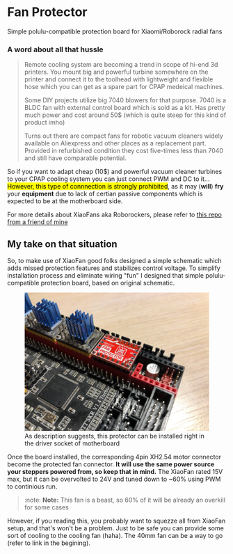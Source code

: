 # Fan Protector
Simple polulu-compatible protection board for Xiaomi/Roborock radial fans

### A word about all that hussle
>Remote cooling system are becoming a trend in scope of hi-end 3d printers. You mount big and powerful turbine somewhere on the printer and connect it to the toolhead with lightweight and flexible hose which you can get as a spare part for CPAP medeical machines.
>
>Some DIY projects utilize big 7040 blowers for that purpose. 7040 is a BLDC fan with external control board which is sold as a kit. Has pretty much power and cost around 50$ (which is quite steep for this kind of product imho)
>
>Turns out there are compact fans for robotic vacuum cleaners widely available on Aliexpress and other places as a replacement part. Provided in refurbished condition they cost five-times less than 7040 and still have comparable potential.

So if you want to adapt cheap (10$) and powerful vacuum cleaner turbines to your CPAP cooling system you can just connect PWM and DC to it... <br><mark>However, this type of connnection is strongly prohibited</mark>, as it may (**will**) **fry** your **equipment** due to lack of certian passive components which is expected to be at the motherboard side.

For more details about XiaoFans aka Roborockers, please refer to <a href="https://github.com/condottab/Roborock-CPAP" target="_blank">this repo from a friend of mine</a>

My take on that situation
---
So, to make use of XiaoFan good folks designed a simple schematic which adds missed protection features and stabilizes control voltage. To simplify installation process and eliminate wiring "fun" I designed that simple polulu-compatible protection board, based on original schematic.

<figure>
    <img src="/readme_pics/polulu_installed.jpg"
         alt="protector installed in polulu socket">
    <figcaption>As description suggests, this protector can be installed right in the driver socket of motherboard</figcaption>
</figure>

Once the board installed, the corresponding 4pin XH2.54 motor connector become the protected fan connector. **It will use the same power source your steppers powered from, so keep that in mind.** The XiaoFan rated 15V max, but it can be overvolted to 24V and tuned down to ~60% using PWM to continious run. 

> :note: **Note:** This fan is a beast, so 60% of it will be already an overkill for some cases

However, if you reading this, you probably want to squezze all from XiaoFan setup, and that's won't be a problem. Just to be safe you can provide some sort of cooling to the cooling fan (haha). The 40mm fan can be a way to go (refer to link in the begining).



